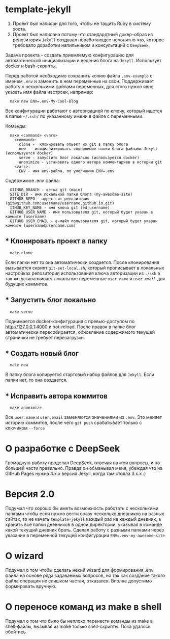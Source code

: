# template-jekyll

1) Проект был написан для того, чтобы не тащить Ruby в систему хоста.
2) Проект был написана потому что стандардтный докер-образ из репозитория
`Jekyll` создавал неработающее непонятно что, которое требовало доработки
напильником и консультаций с `DeepSeek`.

Задача проекта - создать приемлемую конфигурацию для автоматической инициализации и ведения блога на `Jekyll`. Использует docker и bash-скрипты.

Перед работой необходимо сохранить копию файла `.env-example` с именем `.env`
и заменить в нем переменные на свои. Поддерживает работу с несколькими файлами переменных,
для этого нужно явно указать имя файла настроек, например:
```
  make new ENV=.env-My-Cool-Blog
```

Все конфигурации работают с авторизацией по ключу, который ищется в папке `~/.ssh/` по
указанному имени в файле с переменными.

Команды:
```
  make <command> <vars>
    <command>:
      clone -  клонировать обьект из git в папку блога
      new -  инициализировать содержимое папки блога файлами Jekyll (используется docker)
      serve - запустить блог локально (используется docker)
      anonimize - установить одного автора комментариев в истории git
    <vars>:
      ENV - имя env-файла, по умолчанию ENV=.env
```

Содержимое .env файла:

```
  GITHUB_BRANCH - ветка git (main)
  SITE_DIR - имя локальной папки блога (my-awesome-site)
  GITHUB_REPO - адрес гит-репозитория (git@github.com:username/username.github.io.git)
  ITHUB_KEY_NAME - имя ключа git (ed_username)
  GITHUB_USER_NAME - имя пользователя git, который будет указан в коммите (username)
  GITHUB_USER_EMAIL - е-майл пользователя git, который будет указан коммите (username@username.com)
```

## * Клонировать проект в папку

```
  make clone
```

Если папки нет то она автоматически создается. После клонирования вызывается скрипт `git-set-local.sh`,
который прописывает в локальных настройках репозитория использования ключа авторизации из `./ssh` а так же устанавливает локальные переменные `user.name` и `user.email` для будущих коммитов.

## * Запустить блог локально

```
  make serve
```

Поднимается docker-конфигурация с превью-доступом по http://127.0.0.1:4000 и hot-reload. После правок в папке блог автоматически пересобирается, обновление содержимого текущей странички не требует перезагрузки.

## * Создать новый блог

```
  make new
```

В папку блога копируется стартовый набор файлов для `Jekyll`. Если папки нет, то она создается.

## * Исправить автора коммитов
```
  make anonimize
```

Все `user.name` и `user.email` заменяются значениями из `.env`. Это меняет историю коммитов,
после чего `git push` срабатывает только с ключиком `--force`


# О разработке с DeepSeek

Громадную работу проделал DeepSeek, отвечая на мои вопросы, и по большей части правильно.
Правда он обманывал меня, убеждая что на GitHub Pages нужна 4.x.x версия Jekyll, когда там стояла 3.x.x :)

# Версия 2.0

Подумал что хорошо бы иметь возможность работать с несколькими папками чтобы если нужно вести сразу
несколько дневников на разных сайтах, то не качать `template-jekyll` каждый раз на каждый дневник,
а хранить все папки дневников в одной директории, указывая в команде какой текущий дневник брать.
Сделал работу с разными папками через указание в переменной текущей конфигурации `ENV=.env-my-awesome-site`

# О wizard

Подумал о том чтобы сделать некий wizard для формирования .env файла на основе ряда задаваемых
вопросов, но так как создание такого файла операция не слишком частая, отказался. Вполне допустимо
формировать вручную.


# О переносе команд из make в shell

Подумал о том что было бы неплохо перенести команды из make в shell-файлы, вызывая из make только
shell-скрипты. Пока удалось обойтись
